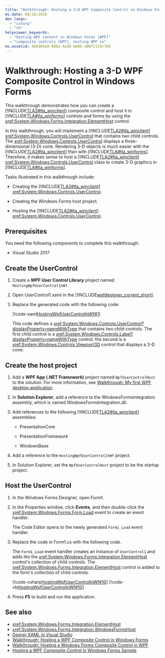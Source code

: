 ```yaml
---
title: "Walkthrough: Hosting a 3-D WPF Composite Control in Windows Forms"
ms.date: 08/18/2018
dev_langs:
  - "csharp"
  - "vb"
helpviewer_keywords:
  - "hosting WPF content in Windows Forms [WPF]"
  - "composite controls [WPF], hosting WPF in"
ms.assetid: 486369a9-606a-4a3b-b086-a06f2119c7b0
---
```

# Walkthrough: Hosting a 3-D WPF Composite Control in Windows Forms

This walkthrough demonstrates how you can create a [!INCLUDE[TLA2#tla_winclient](../../../../includes/tla2sharptla-winclient-md.md)] composite control and host it in [!INCLUDE[TLA#tla_winforms](../../../../includes/tlasharptla-winforms-md.md)] controls and forms by using the <xref:System.Windows.Forms.Integration.ElementHost> control.

In this walkthrough, you will implement a [!INCLUDE[TLA2#tla_winclient](../../../../includes/tla2sharptla-winclient-md.md)] <xref:System.Windows.Controls.UserControl> that contains two child controls. The <xref:System.Windows.Controls.UserControl> displays a three-dimensional (3-D) cone. Rendering 3-D objects is much easier with the [!INCLUDE[TLA2#tla_winclient](../../../../includes/tla2sharptla-winclient-md.md)] than with [!INCLUDE[TLA#tla_winforms](../../../../includes/tlasharptla-winforms-md.md)]. Therefore, it makes sense to host a [!INCLUDE[TLA2#tla_winclient](../../../../includes/tla2sharptla-winclient-md.md)] <xref:System.Windows.Controls.UserControl> class to create 3-D graphics in [!INCLUDE[TLA#tla_winforms](../../../../includes/tlasharptla-winforms-md.md)].

Tasks illustrated in this walkthrough include:

-   Creating the [!INCLUDE[TLA2#tla_winclient](../../../../includes/tla2sharptla-winclient-md.md)] <xref:System.Windows.Controls.UserControl>.

-   Creating the Windows Forms host project.

-   Hosting the [!INCLUDE[TLA2#tla_winclient](../../../../includes/tla2sharptla-winclient-md.md)] <xref:System.Windows.Controls.UserControl>.

## Prerequisites

You need the following components to complete this walkthrough:

-   Visual Studio 2017

<a name="To_Create_the_UserControl"></a>
## Create the UserControl

1.  Create a **WPF User Control Library** project named `HostingWpfUserControlInWf`.

2.  Open UserControl1.xaml in the [!INCLUDE[wpfdesigner_current_short](../../../../includes/wpfdesigner-current-short-md.md)].

3.  Replace the generated code with the following code:

     [!code-xaml[HostingWpfUserControlInWf#1](~/samples/snippets/csharp/VS_Snippets_Wpf/HostingWpfUserControlInWf/CSharp/HostingWpfUserControlInWf/ConeControl.xaml#1)]

     This code defines a <xref:System.Windows.Controls.UserControl?displayProperty=nameWithType> that contains two child controls. The first child control is a <xref:System.Windows.Controls.Label?displayProperty=nameWithType> control; the second is a <xref:System.Windows.Controls.Viewport3D> control that displays a 3-D cone.

<a name="To_Create_the_Windows_Forms_Host_Project"></a>
## Create the host project

1.  Add a **WPF App (.NET Framework)** project named `WpfUserControlHost` to the solution. For more information, see [Walkthrough: My first WPF desktop application](../getting-started/walkthrough-my-first-wpf-desktop-application.md).

2.  In **Solution Explorer**, add a reference to the WindowsFormsIntegration assembly, which is named WindowsFormsIntegration.dll.

3.  Add references to the following [!INCLUDE[TLA2#tla_winclient](../../../../includes/tla2sharptla-winclient-md.md)] assemblies:

    -   PresentationCore

    -   PresentationFramework

    -   WindowsBase

4.  Add a reference to the `HostingWpfUserControlInWf` project.

5.  In Solution Explorer, set the `WpfUserControlHost` project to be the startup project.

<a name="To_Host_the_Windows_Presentation_Foundation"></a>
## Host the UserControl

1.  In the Windows Forms Designer, open Form1.

2.  In the Properties window, click **Events**, and then double-click the <xref:System.Windows.Forms.Form.Load> event to create an event handler.

     The Code Editor opens to the newly generated `Form1_Load` event handler.

3.  Replace the code in Form1.cs with the following code.

     The `Form1_Load` event handler creates an instance of `UserControl1` and adds itto the <xref:System.Windows.Forms.Integration.ElementHost> control's collection of child controls. The <xref:System.Windows.Forms.Integration.ElementHost> control is added to the form's collection of child controls.

     [!code-csharp[HostingWpfUserControlInWf#10](~/samples/snippets/csharp/VS_Snippets_Wpf/HostingWpfUserControlInWf/CSharp/WpfUserControlHost/Form1.cs#10)]
     [!code-vb[HostingWpfUserControlInWf#10](~/samples/snippets/visualbasic/VS_Snippets_Wpf/HostingWpfUserControlInWf/VisualBasic/WpfUserControlHost/Form1.vb#10)]

4.  Press **F5** to build and run the application.

## See also

- <xref:System.Windows.Forms.Integration.ElementHost>
- <xref:System.Windows.Forms.Integration.WindowsFormsHost>
- [Design XAML in Visual Studio](/visualstudio/designers/designing-xaml-in-visual-studio)
- [Walkthrough: Hosting a WPF Composite Control in Windows Forms](walkthrough-hosting-a-wpf-composite-control-in-windows-forms.md)
- [Walkthrough: Hosting a Windows Forms Composite Control in WPF](walkthrough-hosting-a-windows-forms-composite-control-in-wpf.md)
- [Hosting a WPF Composite Control in Windows Forms Sample](https://go.microsoft.com/fwlink/?LinkID=160001)
